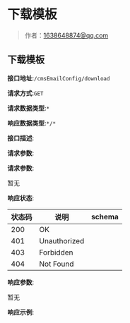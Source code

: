 # 下载模板

> 作者：1638648874@qq.com

## 下载模板


**接口地址**:`/cmsEmailConfig/download`


**请求方式**:`GET`


**请求数据类型**:`*`


**响应数据类型**:`*/*`


**接口描述**:


**请求参数**:


**请求参数**:


暂无


**响应状态**:


| 状态码 | 说明 | schema |
| -------- | -------- | ----- | 
|200|OK||
|401|Unauthorized||
|403|Forbidden||
|404|Not Found|||


**响应参数**:


暂无


**响应示例**:
```javascript

```
